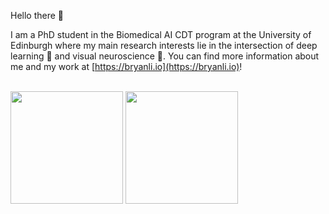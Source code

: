 Hello there 👋 


I am a PhD student in the Biomedical AI CDT program at the University of Edinburgh where my main research interests lie in the intersection of deep learning 🤖 and visual neuroscience 🧠. You can find more information about me and my work at [https://bryanli.io](https://bryanli.io)!

\
<img height="180em" src="https://github-readme-stats-eight-theta.vercel.app/api?username=bryanlimy&show_icons=true&include_all_commits=true&count_private=true&theme=transparent"/> 
<img height="180em" src="https://github-readme-stats-eight-theta.vercel.app/api/top-langs/?username=bryanlimy&layout=compact&langs_count=8&count_private=true&theme=transparent"/>
